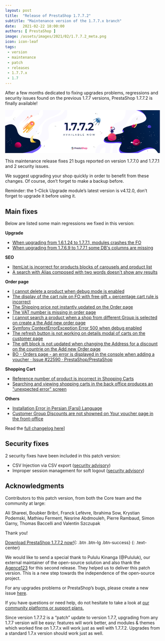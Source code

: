 ```yaml
---
layout: post
title:  "Release of PrestaShop 1.7.7.2"
subtitle: "Maintenance version of the 1.7.7.x branch"
date:   2021-02-22 18:00:00
authors: [ PrestaShop ]
image: /assets/images/2021/02/1.7.7.2_meta.png
icon: icon-leaf
tags:
 - version
 - maintenance
 - patch
 - releases
 - 1.7.7.x
 - 1.7
---
```


After a few months dedicated to fixing upgrades problems, regressions and security issues found on the previous 1.7.7 versions, PrestaShop 1.7.7.2 is finally available! 

![1.7.7.2 is available!](/assets/images/2021/02/1.7.7.2_banner.png)

This maintenance release fixes 21 bugs reported on version 1.7.7.0 and 1.7.7.1 and 2 security issues.

We suggest upgrading your shop quickly in order to benefit from these changes. Of course, don’t forget to make a backup before.

Reminder:  the 1-Click Upgrade module’s latest version is v4.12.0, don’t forget to upgrade it before using it.



## Main fixes

Below are listed some main regressions we fixed in this version:

**Upgrade**



*   [When upgrading from 1.6.1.24 to 1.7.7.1, modules crashes the FO](https://github.com/PrestaShop/PrestaShop/issues/22668)
*   [When upgrading from 1.7.6.9 to 1.7.7.1 some DB's columns are missing](https://github.com/PrestaShop/PrestaShop/issues/22881)

**SEO**



*   [ItemList is incorrect for products blocks of carousels and product list](https://github.com/PrestaShop/PrestaShop/issues/22636)
*   [A search with Alias composed with two words doesn't show any results](https://github.com/PrestaShop/PrestaShop/issues/22444)

**Order page**



*   [I cannot delete a product when debug mode is enabled](https://github.com/PrestaShop/PrestaShop/issues/22625)
*   [The display of the cart rule on FO with free gift + percentage cart rule is incorrect](https://github.com/PrestaShop/PrestaShop/issues/22615)
*   [The Shipping price not instantly updated on the Order page](https://github.com/PrestaShop/PrestaShop/issues/21267)
*   [The VAT number is missing in order page](https://github.com/PrestaShop/PrestaShop/issues/22830)
*   [I cannot search a product when a shop from different Group is selected on create a the Add new order page](https://github.com/PrestaShop/PrestaShop/issues/22460)
*   [Symfony ContextErrorException Error 500 when debug enabled](https://github.com/PrestaShop/PrestaShop/issues/22231)
*   [The refresh button is not working on details modal of carts on the customer page](https://github.com/PrestaShop/PrestaShop/issues/22105)
*   [The gift block is not updated when changing the Address for a discount on the countrie on the Add new Order page](https://github.com/PrestaShop/PrestaShop/issues/22243)
*   [BO - Orders page - an error is displayed in the console when adding a voucher · Issue #22590 · PrestaShop/PrestaShop](https://github.com/PrestaShop/PrestaShop/issues/22590)

**Shopping Cart**



*   [Reference number of product is incorrect in Shopping Carts](https://github.com/PrestaShop/PrestaShop/issues/22854)
*   [Searching and viewing shopping carts in the back office produces an "unexpected error" screen](https://github.com/PrestaShop/PrestaShop/issues/22812)

**Others**



*   [Installation Error in Persian (Farsi) Language](https://github.com/PrestaShop/PrestaShop/issues/22657)
*   [Customer Group Discounts are not showned on Your voucher page in the front-office](https://github.com/PrestaShop/PrestaShop/issues/22397)

Read the [full changelog here](https://github.com/PrestaShop/PrestaShop/releases/tag/1.7.7.2)]

## Security fixes

2 security fixes have been included in this patch version:



*   CSV Injection via CSV export ([security advisory](https://github.com/PrestaShop/PrestaShop/security/advisories/GHSA-2rw4-2p99-cmx9))
*   Improper session management for soft logout ([security advisory](https://github.com/PrestaShop/PrestaShop/security/advisories/GHSA-557h-hf3c-whcg))


## Acknowledgments

Contributors to this patch version, from both the Core team and the community at large: 

Ali Shareei, Boubker Bribri, Franck Lefèvre, Ibrahima Sow, Krystian Podemski, Mathieu Ferment, Nesrine Abdmouleh, Pierre Rambaud, Simon Garny, Thomas Baccelli and Valentin Szczupak

Thank you!

[Download PrestaShop 1.7.7.2 now!](https://www.prestashop.com/en/download){: .btn .btn-lg .btn-success}
{: .text-center}

We would like to send a special thank to Pululu Kinanga (@Pululuk), our external maintainer of the open-source solution and also thank the [Agence123](https://www.lagence123.com/) for this second release. They helped us to deliver this patch version. This is a new step towards the independence of the open-source project.

For any upgrades problems or PrestaShop’s bugs, please create a new issue [here](https://github.com/PrestaShop/PrestaShop/issues/new/choose).

If you have questions or need help, do not hesitate to take a look at [our community platforms or support plans.](https://devdocs.prestashop.com/1.7/faq/i-need-help/)

Since version 1.7.7.2 is a “patch” update to version 1.7.7, upgrading from any 1.7.7 version will be easy: features will work better, and modules & themes which worked fine on 1.7.7.x will work just as well with 1.7.7.2. Upgrades from a standard 1.7.x version should work just as well.
